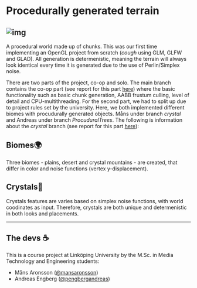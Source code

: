 # Procedurally generated terrain
![img](https://ibb.co/hY3k7X7)
---

A procedural world made up of chunks. This was our first time implementing an OpenGL project from scratch (*cough* using GLM, GLFW and GLAD). All generation is determenistic, meaning the terrain will always look identical every time it is generated due to the use of Perlin/Simplex noise.

There are two parts of the project, co-op and solo. The main branch contains the co-op part (see report for this part [here](TSBK03_manar189_anden561.pdf)) where the basic functionality such as basic chunk generation, AABB frustum culling, level of detail and CPU-multithreading. For the second part, we had to split up due to project rules set by the university. Here, we both implemented different biomes with procudurally generated objects. Måns under branch *crystal* and Andreas under branch *ProcuduralTrees*. The following is information about the *crystal* branch (see report for this part [here](manar189_TNM084_HT21.pdf)):

## Biomes🌍
Three biomes - plains, desert and crystal mountains - are created, that differ in color and noise functions (vertex y-displacement).

## Crystals💎
Crystals features are varies based on simplex noise functions, with world coodinates as input. Therefore, crystals are both unique and determenistic in both looks and placements.

---

## The devs ☕
This is a course project at Linköping University by the M.Sc. in Media Technology and Engineering students:
- Måns Aronsson ([@mansaronsson](https://github.com/mansaronsson))
- Andreas Engberg ([@pengbergandreas](https://github.com/engbergandreas))
